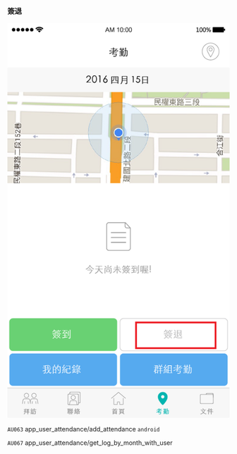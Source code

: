 ### 簽退

![](/圖/簽退.png)

`AU063` app\_user\_attendance/add\_attendance `android`

`AU067` app\_user\_attendance/get\_log\_by\_month\_with\_user

